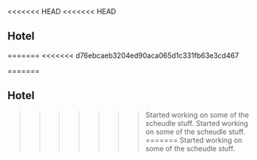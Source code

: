 <<<<<<< HEAD
<<<<<<< HEAD
## Hotel
=======
<<<<<<< d76ebcaeb3204ed90aca065d1c331fb63e3cd467

=======
## Hotel
>>>>>>> Started working on some of the scheudle stuff.
>>>>>>> Started working on some of the scheudle stuff.
=======
>>>>>>> Started working on some of the scheudle stuff.
